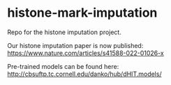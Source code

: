 # histone-mark-imputation
Repo for the histone imputation project.

Our histone imputation paper is now published: 
https://www.nature.com/articles/s41588-022-01026-x

Pre-trained models can be found here: 
http://cbsuftp.tc.cornell.edu/danko/hub/dHIT.models/

